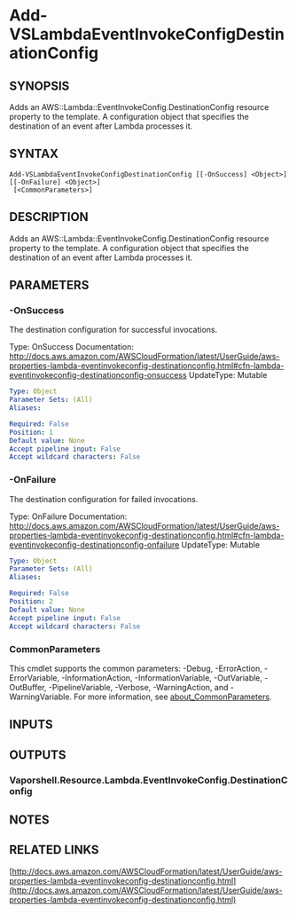 # Add-VSLambdaEventInvokeConfigDestinationConfig

## SYNOPSIS
Adds an AWS::Lambda::EventInvokeConfig.DestinationConfig resource property to the template.
A configuration object that specifies the destination of an event after Lambda processes it.

## SYNTAX

```
Add-VSLambdaEventInvokeConfigDestinationConfig [[-OnSuccess] <Object>] [[-OnFailure] <Object>]
 [<CommonParameters>]
```

## DESCRIPTION
Adds an AWS::Lambda::EventInvokeConfig.DestinationConfig resource property to the template.
A configuration object that specifies the destination of an event after Lambda processes it.

## PARAMETERS

### -OnSuccess
The destination configuration for successful invocations.

Type: OnSuccess
Documentation: http://docs.aws.amazon.com/AWSCloudFormation/latest/UserGuide/aws-properties-lambda-eventinvokeconfig-destinationconfig.html#cfn-lambda-eventinvokeconfig-destinationconfig-onsuccess
UpdateType: Mutable

```yaml
Type: Object
Parameter Sets: (All)
Aliases:

Required: False
Position: 1
Default value: None
Accept pipeline input: False
Accept wildcard characters: False
```

### -OnFailure
The destination configuration for failed invocations.

Type: OnFailure
Documentation: http://docs.aws.amazon.com/AWSCloudFormation/latest/UserGuide/aws-properties-lambda-eventinvokeconfig-destinationconfig.html#cfn-lambda-eventinvokeconfig-destinationconfig-onfailure
UpdateType: Mutable

```yaml
Type: Object
Parameter Sets: (All)
Aliases:

Required: False
Position: 2
Default value: None
Accept pipeline input: False
Accept wildcard characters: False
```

### CommonParameters
This cmdlet supports the common parameters: -Debug, -ErrorAction, -ErrorVariable, -InformationAction, -InformationVariable, -OutVariable, -OutBuffer, -PipelineVariable, -Verbose, -WarningAction, and -WarningVariable. For more information, see [about_CommonParameters](http://go.microsoft.com/fwlink/?LinkID=113216).

## INPUTS

## OUTPUTS

### Vaporshell.Resource.Lambda.EventInvokeConfig.DestinationConfig
## NOTES

## RELATED LINKS

[http://docs.aws.amazon.com/AWSCloudFormation/latest/UserGuide/aws-properties-lambda-eventinvokeconfig-destinationconfig.html](http://docs.aws.amazon.com/AWSCloudFormation/latest/UserGuide/aws-properties-lambda-eventinvokeconfig-destinationconfig.html)

